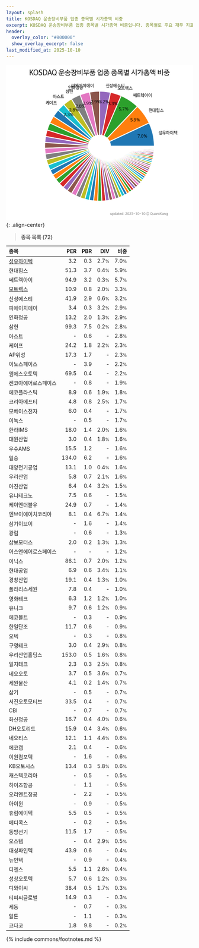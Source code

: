 ```yaml
---
layout: splash
title: KOSDAQ 운송장비부품 업종 종목별 시가총액 비중
excerpt: KOSDAQ 운송장비부품 업종 종목별 시가총액 비중입니다. 종목별로 주요 재무 지표를 함께 표시합니다.
header:
  overlay_color: "#800000"
  show_overlay_excerpt: false
last_modified_at: 2025-10-10
---
```



![KOSDAQ 운송장비부품 업종 종목별 시가총액 비중](/stats/sector/images/kosdaq_업종_운송장비부품_종목.png){: .align-center}


> **종목 목록 (72)**<a id="list"></a>

| **종목** | **PER** | **PBR** | **DIV** | **비중** |
| :------- | ------: | ------: | ------: | -------: |
| [성우하이텍](/015750/) | 3.2 | 0.3 | 2.7<small>%</small> | 7.0<small>%</small> |
| 현대힘스 | 51.3 | 3.7 | 0.4<small>%</small> | 5.9<small>%</small> |
| 쎄트렉아이 | 94.9 | 3.2 | 0.3<small>%</small> | 5.7<small>%</small> |
| [모트렉스](/118990/) | 10.9 | 0.8 | 2.0<small>%</small> | 3.3<small>%</small> |
| 신성에스티 | 41.9 | 2.9 | 0.6<small>%</small> | 3.2<small>%</small> |
| 피에이치에이 | 3.4 | 0.3 | 3.2<small>%</small> | 2.9<small>%</small> |
| 인화정공 | 13.2 | 2.0 | 1.3<small>%</small> | 2.9<small>%</small> |
| 삼현 | 99.3 | 7.5 | 0.2<small>%</small> | 2.8<small>%</small> |
| 아스트 | - | 0.6 | - | 2.8<small>%</small> |
| 케이프 | 24.2 | 1.8 | 2.2<small>%</small> | 2.3<small>%</small> |
| AP위성 | 17.3 | 1.7 | - | 2.3<small>%</small> |
| 이노스페이스 | - | 3.9 | - | 2.2<small>%</small> |
| 엠에스오토텍 | 69.5 | 0.4 | - | 2.2<small>%</small> |
| 켄코아에어로스페이스 | - | 0.8 | - | 1.9<small>%</small> |
| 에코플라스틱 | 8.9 | 0.6 | 1.9<small>%</small> | 1.8<small>%</small> |
| 코리아에프티 | 4.8 | 0.8 | 2.5<small>%</small> | 1.7<small>%</small> |
| 모베이스전자 | 6.0 | 0.4 | - | 1.7<small>%</small> |
| 이녹스 | - | 0.5 | - | 1.7<small>%</small> |
| 한라IMS | 18.0 | 1.4 | 2.0<small>%</small> | 1.6<small>%</small> |
| 대원산업 | 3.0 | 0.4 | 1.8<small>%</small> | 1.6<small>%</small> |
| 우수AMS | 15.5 | 1.2 | - | 1.6<small>%</small> |
| 일승 | 134.0 | 6.2 | - | 1.6<small>%</small> |
| 대양전기공업 | 13.1 | 1.0 | 0.4<small>%</small> | 1.6<small>%</small> |
| 우리산업 | 5.8 | 0.7 | 2.1<small>%</small> | 1.6<small>%</small> |
| 아진산업 | 6.4 | 0.4 | 3.2<small>%</small> | 1.5<small>%</small> |
| 유니테크노 | 7.5 | 0.6 | - | 1.5<small>%</small> |
| 케이엔더블유 | 24.9 | 0.7 | - | 1.4<small>%</small> |
| 엔브이에이치코리아 | 8.1 | 0.4 | 6.7<small>%</small> | 1.4<small>%</small> |
| 삼기이브이 | - | 1.6 | - | 1.4<small>%</small> |
| 광림 | - | 0.6 | - | 1.3<small>%</small> |
| 삼보모터스 | 2.0 | 0.2 | 1.3<small>%</small> | 1.3<small>%</small> |
| 어스앤에어로스페이스 | - | - | - | 1.2<small>%</small> |
| 이닉스 | 86.1 | 0.7 | 2.0<small>%</small> | 1.2<small>%</small> |
| 현대공업 | 6.9 | 0.6 | 3.4<small>%</small> | 1.1<small>%</small> |
| 경창산업 | 19.1 | 0.4 | 1.3<small>%</small> | 1.0<small>%</small> |
| 폴라리스세원 | 7.8 | 0.4 | - | 1.0<small>%</small> |
| 영화테크 | 6.3 | 1.2 | 1.2<small>%</small> | 1.0<small>%</small> |
| 유니크 | 9.7 | 0.6 | 1.2<small>%</small> | 0.9<small>%</small> |
| 에코볼트 | - | 0.3 | - | 0.9<small>%</small> |
| 한일단조 | 11.7 | 0.6 | - | 0.9<small>%</small> |
| 오텍 | - | 0.3 | - | 0.8<small>%</small> |
| 구영테크 | 3.0 | 0.4 | 2.9<small>%</small> | 0.8<small>%</small> |
| 우리산업홀딩스 | 153.0 | 0.5 | 1.6<small>%</small> | 0.8<small>%</small> |
| 일지테크 | 2.3 | 0.3 | 2.5<small>%</small> | 0.8<small>%</small> |
| 네오오토 | 3.7 | 0.5 | 3.6<small>%</small> | 0.7<small>%</small> |
| 세원물산 | 4.1 | 0.2 | 1.4<small>%</small> | 0.7<small>%</small> |
| 삼기 | - | 0.5 | - | 0.7<small>%</small> |
| 서진오토모티브 | 33.5 | 0.4 | - | 0.7<small>%</small> |
| CBI | - | 0.7 | - | 0.7<small>%</small> |
| 화신정공 | 16.7 | 0.4 | 4.0<small>%</small> | 0.6<small>%</small> |
| DH오토리드 | 15.9 | 0.4 | 3.4<small>%</small> | 0.6<small>%</small> |
| 네오티스 | 12.1 | 1.1 | 4.4<small>%</small> | 0.6<small>%</small> |
| 에코캡 | 2.1 | 0.4 | - | 0.6<small>%</small> |
| 이원컴포텍 | - | 1.6 | - | 0.6<small>%</small> |
| KB오토시스 | 13.4 | 0.3 | 5.8<small>%</small> | 0.6<small>%</small> |
| 캐스텍코리아 | - | 0.5 | - | 0.5<small>%</small> |
| 하이즈항공 | - | 1.1 | - | 0.5<small>%</small> |
| 오리엔트정공 | - | 2.2 | - | 0.5<small>%</small> |
| 아이윈 | - | 0.9 | - | 0.5<small>%</small> |
| 휴림에이텍 | 5.5 | 0.5 | - | 0.5<small>%</small> |
| 메디콕스 | - | 0.2 | - | 0.5<small>%</small> |
| 동방선기 | 11.5 | 1.7 | - | 0.5<small>%</small> |
| 오스템 | - | 0.4 | 2.9<small>%</small> | 0.5<small>%</small> |
| 대성파인텍 | 43.9 | 0.6 | - | 0.4<small>%</small> |
| 뉴인텍 | - | 0.9 | - | 0.4<small>%</small> |
| 디젠스 | 5.5 | 1.1 | 2.6<small>%</small> | 0.4<small>%</small> |
| 성창오토텍 | 5.7 | 0.6 | 1.2<small>%</small> | 0.3<small>%</small> |
| 디와이씨 | 38.4 | 0.5 | 1.7<small>%</small> | 0.3<small>%</small> |
| 티피씨글로벌 | 14.9 | 0.3 | - | 0.3<small>%</small> |
| 세동 | - | 0.7 | - | 0.3<small>%</small> |
| 알톤 | - | 1.1 | - | 0.3<small>%</small> |
| 코다코 | 1.8 | 9.8 | - | 0.2<small>%</small> |

{% include commons/footnotes.md %}